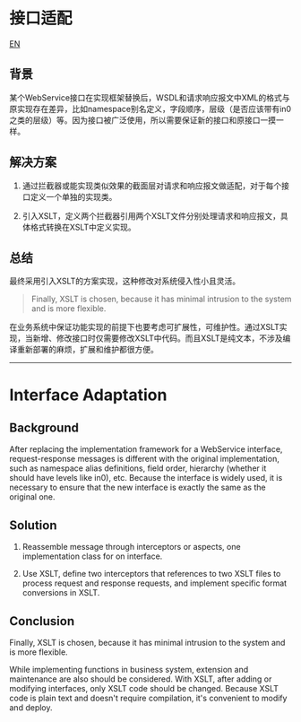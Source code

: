 # 接口适配

[EN](#interface-adaptation)

<!-- properties
tag: 软件工程
tag: 案例
created:  2023-12-02 22:08:58
-->

## 背景

某个WebService接口在实现框架替换后，WSDL和请求响应报文中XML的格式与原实现存在差异，比如namespace别名定义，字段顺序，层级（是否应该带有in0之类的层级）等。因为接口被广泛使用，所以需要保证新的接口和原接口一摸一样。

## 解决方案

1. 通过拦截器或能实现类似效果的截面层对请求和响应报文做适配，对于每个接口定义一个单独的实现类。

2. 引入XSLT，定义两个拦截器引用两个XSLT文件分别处理请求和响应报文，具体格式转换在XSLT中定义实现。

## 总结

最终采用引入XSLT的方案实现，这种修改对系统侵入性小且灵活。

> Finally, XSLT is chosen, because it has minimal intrusion to the system and is more flexible.

在业务系统中保证功能实现的前提下也要考虑可扩展性，可维护性。通过XSLT实现，当新增、修改接口时仅需要修改XSLT中代码。而且XSLT是纯文本，不涉及编译重新部署的麻烦，扩展和维护都很方便。


---

# Interface Adaptation

## Background

After replacing the implementation framework for a WebService interface, request-response messages is different with the original implementation, such as namespace alias definitions, field order, hierarchy (whether it should have levels like in0), etc. Because the interface is widely used, it is necessary to ensure that the new interface is exactly the same as the original one.

## Solution

1. Reassemble message through interceptors or aspects, one implementation class for on interface.

2. Use XSLT, define two interceptors that references to two XSLT files to process request and response requests, and implement specific format conversions in XSLT.

## Conclusion

Finally, XSLT is chosen, because it has minimal intrusion to the system and is more flexible.

While implementing functions in business system, extension and maintenance are also should be considered. With XSLT, after adding or modifying interfaces, only XSLT code should be changed. Because XSLT code is plain text and doesn't require compilation, it's convenient to modify and deploy.

